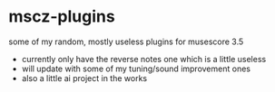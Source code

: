 # mscz-plugins

some of my random, mostly useless plugins for musescore 3.5

- currently only have the reverse notes one which is a little useless
- will update with some of my tuning/sound improvement ones
- also a little ai project in the works

